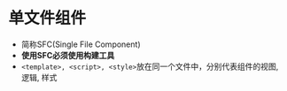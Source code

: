 # 单文件组件

- 简称SFC(Single File Component)
- **使用SFC必须使用构建工具**
- `<template>, <script>, <style>`放在同一个文件中，分别代表组件的视图, 逻辑, 样式

